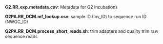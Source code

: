 **G2.RR_exp.metadata.csv**: Metadata for G2 incubations

**G2PA.RR_DCM.mf_lookup.csv**: sample ID (Inv_ID) to sequence run ID (NWGC_ID)

**G2PA.RR_DCM.process_short_reads.sh**: trim adapters and quality trim raw sequence reads


